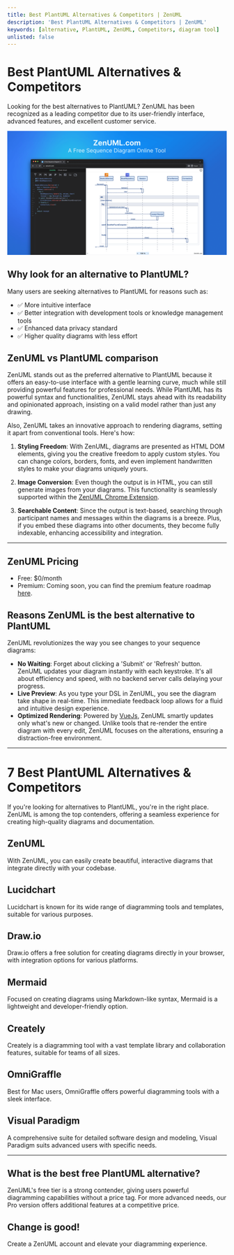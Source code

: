 ```yaml
---
title: Best PlantUML Alternatives & Competitors | ZenUML
description: 'Best PlantUML Alternatives & Competitors | ZenUML'
keywords: [alternative, PlantUML, ZenUML, Competitors, diagram tool]
unlisted: false
---
```


# Best PlantUML Alternatives & Competitors

Looking for the best alternatives to PlantUML? ZenUML has been recognized as a leading competitor due to its user-friendly interface, advanced features, and excellent customer service.

[![Try ZenUML](../../static/img/og-image.png)](https://app.zenuml.com)

## Why look for an alternative to PlantUML?

Many users are seeking alternatives to PlantUML for reasons such as:

- ✅ More intuitive interface
- ✅ Better integration with development tools or knowledge management tools
- ✅ Enhanced data privacy standard
- ✅ Higher quality diagrams with less effort

## ZenUML vs PlantUML comparison

ZenUML stands out as the preferred alternative to PlantUML because it offers an easy-to-use interface with a gentle learning curve, much while still providing powerful features for professional needs. While PlantUML has its powerful syntax and functionalities, ZenUML stays ahead with its readability and opinionated approach, insisting on a valid model rather than just any drawing.

Also, ZenUML takes an innovative approach to rendering diagrams, setting it apart from conventional tools. Here's how:

1. **Styling Freedom**: With ZenUML, diagrams are presented as HTML DOM elements, giving you the creative freedom to apply custom styles. You can change colors, borders, fonts, and even implement handwritten styles to make your diagrams uniquely yours.

2. **Image Conversion**: Even though the output is in HTML, you can still generate images from your diagrams. This functionality is seamlessly supported within the [ZenUML Chrome Extension](https://chrome.google.com/webstore/detail/web-sequence/kcpganeflmhffnlofpdmcjklmdpbbmef).

3. **Searchable Content**: Since the output is text-based, searching through participant names and messages within the diagrams is a breeze. Plus, if you embed these diagrams into other documents, they become fully indexable, enhancing accessibility and integration.

---

## ZenUML Pricing

- Free: $0/month
- Premium: Coming soon, you can find the premium feature roadmap [here](/roadmap).

## Reasons ZenUML is the best alternative to PlantUML

ZenUML revolutionizes the way you see changes to your sequence diagrams:

- **No Waiting**: Forget about clicking a 'Submit' or 'Refresh' button. ZenUML updates your diagram instantly with each keystroke. It's all about efficiency and speed, with no backend server calls delaying your progress.
- **Live Preview**: As you type your DSL in ZenUML, you see the diagram take shape in real-time. This immediate feedback loop allows for a fluid and intuitive design experience.
- **Optimized Rendering**: Powered by [VueJs](https://vuejs.org/), ZenUML smartly updates only what's new or changed. Unlike tools that re-render the entire diagram with every edit, ZenUML focuses on the alterations, ensuring a distraction-free environment.

---

# 7 Best PlantUML Alternatives & Competitors

If you're looking for alternatives to PlantUML, you're in the right place. ZenUML is among the top contenders, offering a seamless experience for creating high-quality diagrams and documentation.

## ZenUML

With ZenUML, you can easily create beautiful, interactive diagrams that integrate directly with your codebase.

## Lucidchart

Lucidchart is known for its wide range of diagramming tools and templates, suitable for various purposes.

## Draw.io

Draw.io offers a free solution for creating diagrams directly in your browser, with integration options for various platforms.

## Mermaid

Focused on creating diagrams using Markdown-like syntax, Mermaid is a lightweight and developer-friendly option.

## Creately

Creately is a diagramming tool with a vast template library and collaboration features, suitable for teams of all sizes.

## OmniGraffle

Best for Mac users, OmniGraffle offers powerful diagramming tools with a sleek interface.

## Visual Paradigm

A comprehensive suite for detailed software design and modeling, Visual Paradigm suits advanced users with specific needs.

---

## What is the best free PlantUML alternative?

ZenUML's free tier is a strong contender, giving users powerful diagramming capabilities without a price tag. For more advanced needs, our Pro version offers additional features at a competitive price.

## Change is good!

Create a ZenUML account and elevate your diagramming experience.
